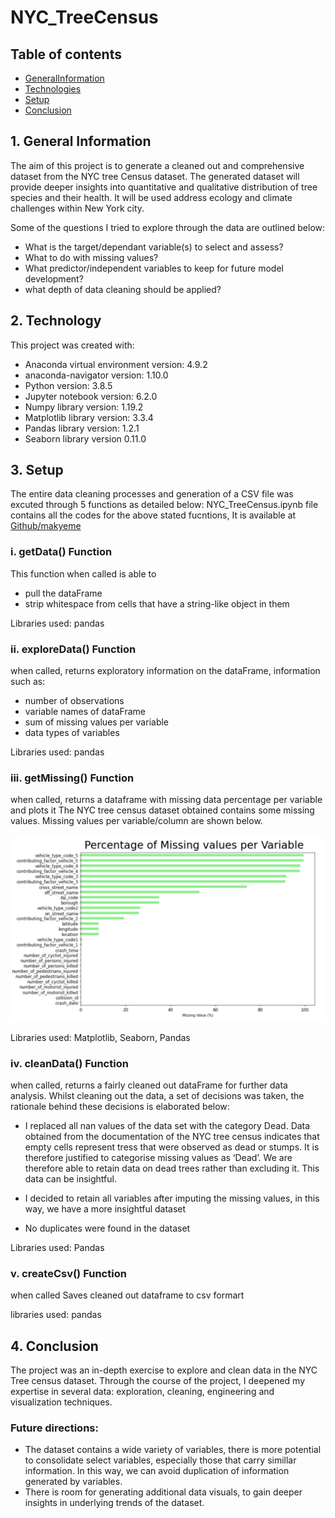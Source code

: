 # NYC_TreeCensus



## Table of contents
- [GeneralInformation](#generalinformation)
- [Technologies](#technologies)
- [Setup](#setup)
- [Conclusion](#conclusion)



## 1. General Information
The aim of this project is to generate  a cleaned out and comprehensive dataset from the NYC tree Census dataset.  The generated dataset will provide deeper  insights into quantitative and qualitative distribution of tree species and their health. It will be used address ecology and climate challenges within New York city.

Some of the questions I tried to explore through the data are outlined below:

- What is the target/dependant variable(s) to select and assess?
- What to do with missing values?
- What predictor/independent variables to keep for future model development?
- what depth of data cleaning should be applied?



## 2. Technology

This project was created with:

- Anaconda virtual environment version: 4.9.2
- anaconda-navigator version: 1.10.0
- Python version: 3.8.5
- Jupyter notebook version: 6.2.0
- Numpy library version: 1.19.2
- Matplotlib library version: 3.3.4
- Pandas library version: 1.2.1
- Seaborn library version 0.11.0 



## 3. Setup

The entire data cleaning processes and generation of a CSV file was excuted through 5 functions as detailed below:
NYC_TreeCensus.ipynb file contains all the codes for the above stated fucntions, 
It is available at [Github/makyeme](https://github.com/makyeme/NYC_motorCrashes/blob/main/NYC_crashes.ipynb)

### i. getData() Function

This function when called is able to 
- pull the dataFrame 
- strip whitespace from cells that have a string-like object in them

Libraries used: pandas

 
 ### ii. exploreData() Function 
 
when called, returns exploratory information on the dataFrame, information such as:
- number of observations
- variable names of dataFrame
- sum of missing values per variable
- data types of variables

Libraries used: pandas
 
 ### iii. getMissing() Function
 
when called, returns a dataframe with missing data percentage per variable and plots it
The NYC tree census dataset obtained contains some missing values. Missing values per variable/column are shown below.


![Optional Text](https://github.com/makyeme/NYC_motorCrashes/blob/main/Missing_data.PNG)


Libraries used: Matplotlib, Seaborn, Pandas

### iv. cleanData() Function

when called, returns a fairly cleaned out dataFrame for further data analysis.
Whilst cleaning out the data, a set of decisions was taken, the rationale behind these decisions is elaborated below:

- I replaced all nan values  of the data set  with the category Dead. Data obtained from the documentation of the NYC tree census indicates that empty cells represent tress that were observed as dead or stumps. It is therefore justified to categorise missing values as ‘Dead’. We are therefore able to retain data on dead trees rather than excluding it. This data can be insightful.

- I decided to retain  all variables after imputing the missing values, in this way, we have a more insightful dataset

- No duplicates were found in the dataset

Libraries used: Pandas


### v. createCsv() Function 

when called Saves cleaned out dataframe to csv formart

libraries used: pandas



## 4. Conclusion

The project was an in-depth exercise to explore and clean data in the NYC Tree census dataset. Through the course of the project, I deepened my expertise in several data: exploration, cleaning, engineering and visualization techniques.

 
### Future directions:

- The dataset contains a wide variety of variables, there is more potential to consolidate select variables, especially those that carry simillar information. In this way, we can avoid duplication of information generated by variables.
- There is room for generating additional data visuals, to gain deeper insights in underlying trends of the dataset.